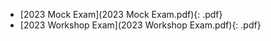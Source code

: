 - [2023 Mock Exam](2023 Mock Exam.pdf){: .pdf}
- [2023 Workshop Exam](2023 Workshop Exam.pdf){: .pdf}